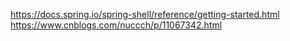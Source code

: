 


https://docs.spring.io/spring-shell/reference/getting-started.html
https://www.cnblogs.com/nuccch/p/11067342.html